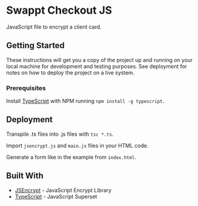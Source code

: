 # Swappt Checkout JS

JavaScript file to encrypt a client card.

## Getting Started

These instructions will get you a copy of the project up and running on your local machine for development and testing purposes. See deployment for notes on how to deploy the project on a live system.

### Prerequisites

Install [TypeScript](https://www.typescriptlang.org/) with NPM running `npm install -g typescript`.

## Deployment

Transpile .ts files into .js files with `tsc *.ts`.

Import `jsencrypt.js` and `main.js` files in your HTML code.

Generate a form like in the example from `index.html`.

## Built With

* [JSEncrypt](https://github.com/travist/jsencrypt) - JavaScript Encrypt Library
* [TypeScript](https://www.typescriptlang.org/) - JavaScript Superset


